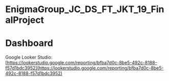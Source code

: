 # EnigmaGroup_JC_DS_FT_JKT_19_FinalProject

# Dashboard
Google Looker Studio: [https://lookerstudio.google.com/reporting/bfba7d0c-8be5-492c-8188-f57d1bdc3952](https://lookerstudio.google.com/reporting/bfba7d0c-8be5-492c-8188-f57d1bdc3952)

